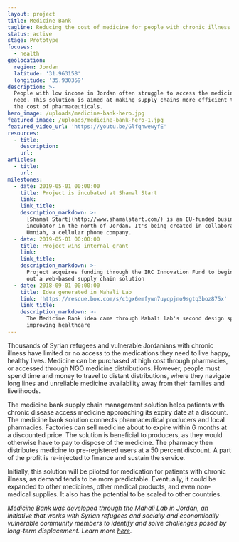 ```yaml
---
layout: project
title: Medicine Bank
tagline: Reducing the cost of medicine for people with chronic illness
status: active
stage: Prototype
focuses:
  - health
geolocation:
  region: Jordan
  latitude: '31.963158'
  longitude: '35.930359'
description: >-
  People with low income in Jordan often struggle to access the medicine they
  need. This solution is aimed at making supply chains more efficient to reduce
  the cost of pharmaceuticals.
hero_image: /uploads/medicine-bank-hero.jpg
featured_image: /uploads/medicine-bank-hero-1.jpg
featured_video_url: 'https://youtu.be/GlfqhwewyfE'
resources:
  - title:
    description:
    url:
articles:
  - title:
    url:
milestones:
  - date: 2019-05-01 00:00:00
    title: Project is incubated at Shamal Start
    link:
    link_title:
    description_markdown: >-
      [Shamal Start](http://www.shamalstart.com/) is an EU-funded business
      incubator in the north of Jordan. It's being created in collaboration with
      Umniah, a cellular phone company.
  - date: 2019-05-01 00:00:00
    title: Project wins internal grant
    link:
    link_title:
    description_markdown: >-
      Project acquires funding through the IRC Innovation Fund to begin building
      out a web-based supply chain solution
  - date: 2018-09-01 00:00:00
    title: Idea generated in Mahali Lab
    link: 'https://rescue.box.com/s/c1gx6emfywn7uyqpjno9sgtq3boz875x'
    link_title:
    description_markdown: >-
      The Medicine Bank idea came through Mahali lab's second design sprint on
      improving healthcare
---
```


Thousands of Syrian refugees and vulnerable Jordanians with chronic illness have limited or no access to the medications they need to live happy, healthy lives. Medicine can be purchased at high cost through pharmacies, or accessed through NGO medicine distributions. However, people must spend time and money to travel to distant distributions, where they navigate long lines and unreliable medicine availability away from their families and livelihoods.&nbsp;

The medicine bank supply chain management solution helps patients with chronic disease access medicine approaching its expiry date at a discount. The medicine bank solution connects pharmaceutical producers and local pharmacies. Factories can sell medicine about to expire within 6 months at a discounted price. The solution is beneficial to producers, as they would otherwise have to pay to dispose of the medicine. The pharmacy then distributes medicine to pre-registered users at a 50 percent discount. A part of the profit is re-injected to finance and sustain the service.&nbsp;

Initially, this solution will be piloted for medication for patients with chronic illness, as demand tends to be more predictable. Eventually, it could be expanded to other medicines, other medical products, and even non-medical supplies. It also has the potential to be scaled to other countries.&nbsp;

*Medicine Bank was developed through the Mahali Lab in Jordan, an initiative that works with Syrian refugees and socially and economically vulnerable community members to identify and solve challenges posed by long-term displacement. Learn more [here](https://mahali.rescue.org/en/).*